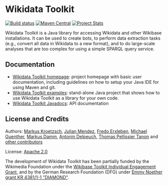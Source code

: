 Wikidata Toolkit
================

[![Build status](https://github.com/Wikidata/Wikidata-Toolkit/workflows/Java%20CI/badge.svg)](https://github.com/Wikidata/Wikidata-Toolkit/actions)
[![Maven Central](https://maven-badges.herokuapp.com/maven-central/org.wikidata.wdtk/wdtk-parent/badge.svg)](http://search.maven.org/#search|ga|1|g%3A%22org.wikidata.wdtk%22)
[![Project Stats](https://www.openhub.net/p/Wikidata-Toolkit/widgets/project_thin_badge.gif)](https://www.openhub.net/p/Wikidata-Toolkit)

Wikidata Toolkit is a Java library for accessing Wikidata and other Wikibase installations. It can be used to create bots, to perform data extraction tasks (e.g., convert all data in Wikidata to a new format), and to do large-scale analyses that are too complex for using a simple SPARQL query service.

Documentation
-------------

* [Wikidata Toolkit homepage](https://www.mediawiki.org/wiki/Wikidata_Toolkit): project homepage with basic user documentation, including guidelines on how to setup your Java IDE for using Maven and git.
* [Wikidata Toolkit examples](https://github.com/Wikidata/Wikidata-Toolkit-Examples): stand-alone Java project that shows how to use Wikidata Toolkit as a library for your own code.
* [Wikidata Toolkit Javadocs](http://wikidata.github.io/Wikidata-Toolkit/): API documentation

License and Credits
-------------------

Authors: [Markus Kroetzsch](http://korrekt.org), [Julian Mendez](https://julianmendez.github.io/), [Fredo Erxleben](https://github.com/fer-rum), [Michael Guenther](https://github.com/guenthermi), [Markus Damm](https://github.com/mardam), [Antonin Delpeuch](http://antonin.delpeuch.eu/), [Thomas Pellissier Tanon](https://thomas.pellissier-tanon.fr/) and [other contributors](https://github.com/Wikidata/Wikidata-Toolkit/graphs/contributors)

License: [Apache 2.0](LICENSE.txt)

The development of Wikidata Toolkit has been partially funded by the Wikimedia Foundation under the [Wikibase Toolkit Individual Engagement Grant](https://meta.wikimedia.org/wiki/Grants:IEG/Wikidata_Toolkit), and by the German Research Foundation (DFG) under [Emmy Noether grant KR 4381/1-1 "DIAMOND"](https://ddll.inf.tu-dresden.de/web/DIAMOND/en).


